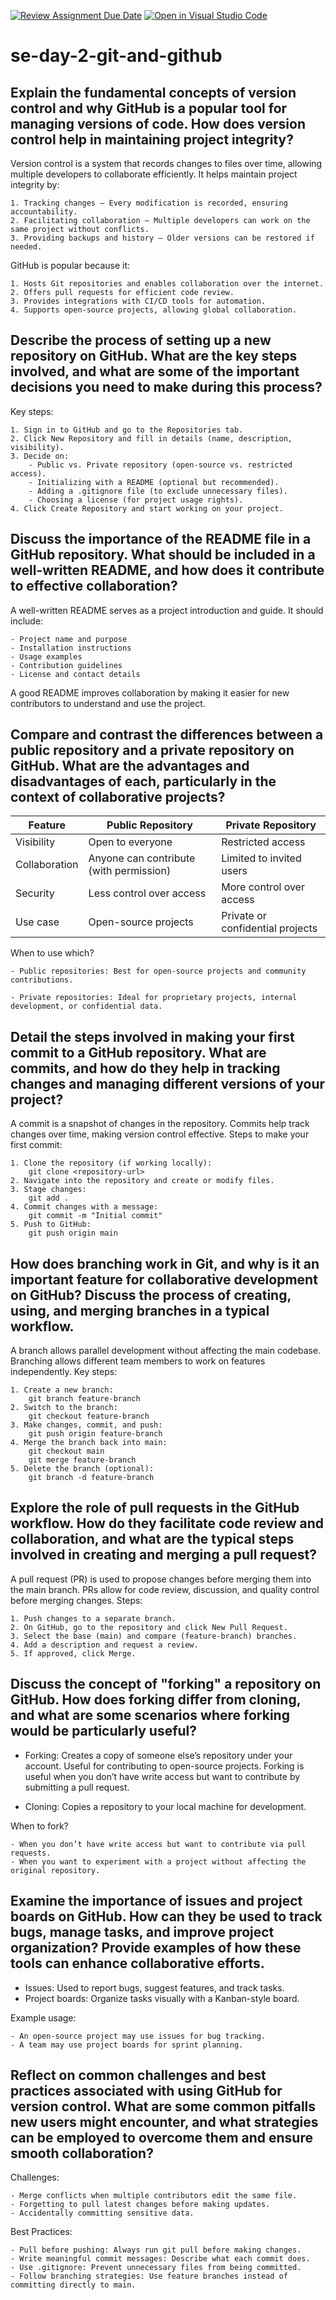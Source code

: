 [![Review Assignment Due Date](https://classroom.github.com/assets/deadline-readme-button-22041afd0340ce965d47ae6ef1cefeee28c7c493a6346c4f15d667ab976d596c.svg)](https://classroom.github.com/a/8wgCKhpZ)
[![Open in Visual Studio Code](https://classroom.github.com/assets/open-in-vscode-2e0aaae1b6195c2367325f4f02e2d04e9abb55f0b24a779b69b11b9e10269abc.svg)](https://classroom.github.com/online_ide?assignment_repo_id=18413012&assignment_repo_type=AssignmentRepo)

# se-day-2-git-and-github

## Explain the fundamental concepts of version control and why GitHub is a popular tool for managing versions of code. How does version control help in maintaining project integrity?

Version control is a system that records changes to files over time, allowing multiple developers to collaborate efficiently. It helps maintain project integrity by:

    1. Tracking changes – Every modification is recorded, ensuring accountability.
    2. Facilitating collaboration – Multiple developers can work on the same project without conflicts.
    3. Providing backups and history – Older versions can be restored if needed.

GitHub is popular because it:

    1. Hosts Git repositories and enables collaboration over the internet.
    2. Offers pull requests for efficient code review.
    3. Provides integrations with CI/CD tools for automation.
    4. Supports open-source projects, allowing global collaboration.

## Describe the process of setting up a new repository on GitHub. What are the key steps involved, and what are some of the important decisions you need to make during this process?

Key steps:

    1. Sign in to GitHub and go to the Repositories tab.
    2. Click New Repository and fill in details (name, description, visibility).
    3. Decide on:
        - Public vs. Private repository (open-source vs. restricted access).
        - Initializing with a README (optional but recommended).
        - Adding a .gitignore file (to exclude unnecessary files).
        - Choosing a license (for project usage rights).
    4. Click Create Repository and start working on your project.

## Discuss the importance of the README file in a GitHub repository. What should be included in a well-written README, and how does it contribute to effective collaboration?

A well-written README serves as a project introduction and guide. It should include:

    - Project name and purpose
    - Installation instructions
    - Usage examples
    - Contribution guidelines
    - License and contact details

A good README improves collaboration by making it easier for new contributors to understand and use the project.

## Compare and contrast the differences between a public repository and a private repository on GitHub. What are the advantages and disadvantages of each, particularly in the context of collaborative projects?

| Feature       | Public Repository                       | Private Repository               |
| ------------- | --------------------------------------- | -------------------------------- |
| Visibility    | Open to everyone                        | Restricted access                |
| Collaboration | Anyone can contribute (with permission) | Limited to invited users         |
| Security      | Less control over access                | More control over access         |
| Use case      | Open-source projects                    | Private or confidential projects |

When to use which?

    - Public repositories: Best for open-source projects and community contributions.

    - Private repositories: Ideal for proprietary projects, internal development, or confidential data.

## Detail the steps involved in making your first commit to a GitHub repository. What are commits, and how do they help in tracking changes and managing different versions of your project?

A commit is a snapshot of changes in the repository. Commits help track changes over time, making version control effective. Steps to make your first commit:

    1. Clone the repository (if working locally):
        git clone <repository-url>
    2. Navigate into the repository and create or modify files.
    3. Stage changes:
        git add .
    4. Commit changes with a message:
        git commit -m "Initial commit"
    5. Push to GitHub:
        git push origin main

## How does branching work in Git, and why is it an important feature for collaborative development on GitHub? Discuss the process of creating, using, and merging branches in a typical workflow.

A branch allows parallel development without affecting the main codebase. Branching allows different team members to work on features independently. Key steps:

    1. Create a new branch:
        git branch feature-branch
    2. Switch to the branch:
        git checkout feature-branch
    3. Make changes, commit, and push:
        git push origin feature-branch
    4. Merge the branch back into main:
        git checkout main
        git merge feature-branch
    5. Delete the branch (optional):
        git branch -d feature-branch

## Explore the role of pull requests in the GitHub workflow. How do they facilitate code review and collaboration, and what are the typical steps involved in creating and merging a pull request?

A pull request (PR) is used to propose changes before merging them into the main branch. PRs allow for code review, discussion, and quality control before merging changes. Steps:

    1. Push changes to a separate branch.
    2. On GitHub, go to the repository and click New Pull Request.
    3. Select the base (main) and compare (feature-branch) branches.
    4. Add a description and request a review.
    5. If approved, click Merge.

## Discuss the concept of "forking" a repository on GitHub. How does forking differ from cloning, and what are some scenarios where forking would be particularly useful?

- Forking: Creates a copy of someone else’s repository under your account. Useful for contributing to open-source projects.
  Forking is useful when you don’t have write access but want to contribute by submitting a pull request.

- Cloning: Copies a repository to your local machine for development.

When to fork?

    - When you don’t have write access but want to contribute via pull requests.
    - When you want to experiment with a project without affecting the original repository.

## Examine the importance of issues and project boards on GitHub. How can they be used to track bugs, manage tasks, and improve project organization? Provide examples of how these tools can enhance collaborative efforts.

- Issues: Used to report bugs, suggest features, and track tasks.
- Project boards: Organize tasks visually with a Kanban-style board.

Example usage:

    - An open-source project may use issues for bug tracking.
    - A team may use project boards for sprint planning.

## Reflect on common challenges and best practices associated with using GitHub for version control. What are some common pitfalls new users might encounter, and what strategies can be employed to overcome them and ensure smooth collaboration?

Challenges:

    - Merge conflicts when multiple contributors edit the same file.
    - Forgetting to pull latest changes before making updates.
    - Accidentally committing sensitive data.

Best Practices:

    - Pull before pushing: Always run git pull before making changes.
    - Write meaningful commit messages: Describe what each commit does.
    - Use .gitignore: Prevent unnecessary files from being committed.
    - Follow branching strategies: Use feature branches instead of committing directly to main.
